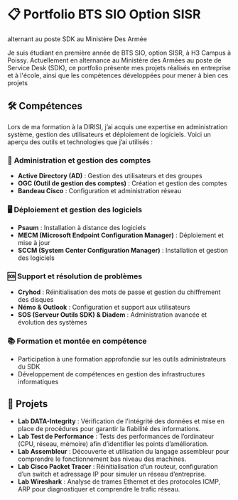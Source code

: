 # :clipboard: Portfolio BTS SIO Option SISR
alternant au poste SDK au Ministère Des Armée

Je suis étudiant en première année de BTS SIO, option SISR, à H3 Campus à Poissy. Actuellement en alternance au Ministère des Armées au poste de Service Desk (SDK), ce portfolio présente mes projets réalisés en entreprise et à l'école, ainsi que les compétences développées pour mener à bien ces projets 

## 🛠️ Compétences

Lors de ma formation à la DIRISI, j’ai acquis une expertise en administration système, gestion des utilisateurs et déploiement de logiciels. Voici un aperçu des outils et technologies que j’ai utilisés :

### 🔐 **Administration et gestion des comptes**
- **Active Directory (AD)** : Gestion des utilisateurs et des groupes
- **OGC (Outil de gestion des comptes)** : Création et gestion des comptes
- **Bandeau Cisco** : Configuration et administration réseau

### 🖥️ **Déploiement et gestion des logiciels**
- **Psaum** : Installation à distance des logiciels
- **MECM (Microsoft Endpoint Configuration Manager)** : Déploiement et mise à jour
- **SCCM (System Center Configuration Manager)** : Installation et gestion des logiciels

### 🆘 **Support et résolution de problèmes**
- **Cryhod** : Réinitialisation des mots de passe et gestion du chiffrement des disques
- **Némo & Outlook** : Configuration et support aux utilisateurs
- **SOS (Serveur Outils SDK) & Diadem** : Administration avancée et évolution des systèmes

### 📚 **Formation et montée en compétence**
- Participation à une formation approfondie sur les outils administrateurs du SDK
- Développement de compétences en gestion des infrastructures informatiques

## :page_facing_up: Projets
- **Lab DATA-Integrity** : Vérification de l'intégrité des données et mise en place de procédures pour garantir la fiabilité des informations.
- **Lab Test de Performance** : Tests des performances de l’ordinateur (CPU, réseau, mémoire) afin d’identifier les points d’amélioration.
- **Lab Assembleur** : Découverte et utilisation du langage assembleur pour comprendre le fonctionnement bas niveau des machines.
- **Lab Cisco Packet Tracer** : Réinitialisation d’un routeur, configuration d’un switch et adressage IP pour simuler un réseau d’entreprise.
- **Lab Wireshark** : Analyse de trames Ethernet et des protocoles ICMP, ARP pour diagnostiquer et comprendre le trafic réseau.
